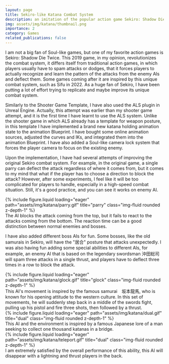 ```yaml
---
layout: page
title: Sekiro-like Katana Combat System
description: an imitation of the popular action game Sekiro: Shadow Die Twice
img: assets/img/katana/thumbnail.png
importance: 2
category: Games
related_publications: false
---
```


I am not a big fan of Soul-like games, but one of my favorite action games is Sekiro: Shadow Die Twice. This 2019 game, in my opinion, revolutionizes the combat system, it differs itself from traditional action games, in which players usually have to spam attacks or dodges, that it forces players to actually recognize and learn the pattern of the attacks from the enemy AIs and deflect them. Some games coming after it are inspired by this unique combat system, such as Sifu in 2022. As a huge fan of Sekiro, I have been putting a lot of effort trying to replicate and maybe improve its unique combat system.

Similarly to the Shooter Game Template, I have also used the ALS plugin in Unreal Engine. Actually, this attempt was earlier than my shooter game attempt, and it is the first time I have learnt to use the ALS system. Unlike the shooter game in which ALS already has a template for weapon posture, in this template I have implemented a brand new katana holding animation state to the animation Blueprint. I have bought some online animation sources, adjusted the curves and IKs, and integrated them into the animation Blueprint. I have also added a Soul-like camera lock system that forces the player camera to focus on the existing enemy.

Upon the implementation, I have had several attempts of improving the original Sekiro combat system. For example, in the original game, a single parry can deflect the attack regardless of where it comes from, but it comes to my mind that what if the player has to choose a direction to block the attack? However, after some experiments, I feel like it will be too complicated for players to handle, especially in a high-speed combat situation. Still, it's a good practice, and you can see it works on enemy AI.

<div class="row">
    <div class="col-sm mt-3 mt-md-0">
        {% include figure.liquid loading="eager" path="assets/img/katana/parry.gif" title="parry" class="img-fluid rounded z-depth-1" %}
    </div>
</div>
<div class="caption">
    The AI blocks the attack coming from the top, but it fails to react to the attacks coming from the bottom. The reaction time can be a good distinction between normal enemies and bosses.
</div>

I have also added different boss AIs for fun. Some bosses, like the old samurais in Sekiro, will have the "居合" posture that attacks unexpectedly. I was also having fun adding some special abilities to different AIs, for example, an enemy AI that is based on the legendary swordsman 沖田総司 will spam three attacks in a single thrust, and players have to deflect three times in a row to block the attack.

<div class="row">
    <div class="col-sm mt-3 mt-md-0">
        {% include figure.liquid loading="eager" path="assets/img/katana/glock.gif" title="glock" class="img-fluid rounded z-depth-1" %}
    </div>
</div>
<div class="caption">
    This AI's movement is inspired by the famous samurai　坂本龍馬, who is known for his opening attitude to the western culture. In this set of movements, he will suddenly step back in a middle of the swords fight, pulling up his pistol and fire three shots, then followed by a thrust. 
</div>

<div class="row">
    <div class="col-sm mt-3 mt-md-0">
        {% include figure.liquid loading="eager" path="assets/img/katana/dual.gif" title="dual" class="img-fluid rounded z-depth-1" %}
    </div>
</div>
<div class="caption">
    This AI and the environment is inspired by a famous Japanese lore of a man seeking to collect one thousand katanas in a bridge.
</div>

<div class="row">
    <div class="col-sm mt-3 mt-md-0">
        {% include figure.liquid loading="eager" path="assets/img/katana/teleport.gif" title="dual" class="img-fluid rounded z-depth-1" %}
    </div>
</div>
<div class="caption">
    I am extremely satisfied by the overall performance of this ability, this AI will disappear with a lightning and thrust players in the back.
</div>